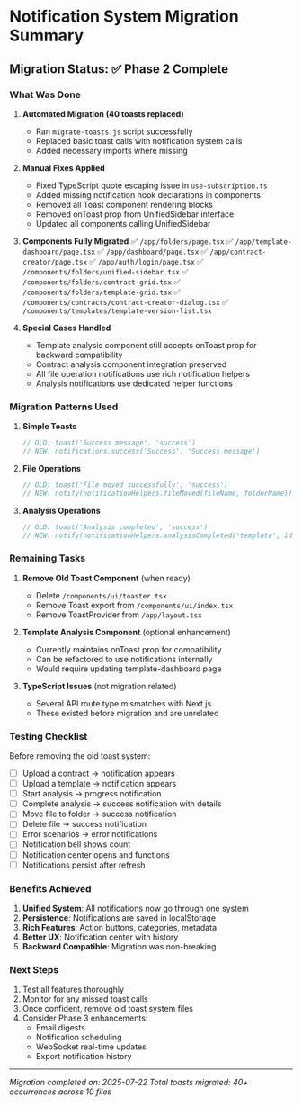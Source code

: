 # Notification System Migration Summary

## Migration Status: ✅ Phase 2 Complete

### What Was Done

1. **Automated Migration (40 toasts replaced)**
   - Ran `migrate-toasts.js` script successfully
   - Replaced basic toast calls with notification system calls
   - Added necessary imports where missing

2. **Manual Fixes Applied**
   - Fixed TypeScript quote escaping issue in `use-subscription.ts`
   - Added missing notification hook declarations in components
   - Removed all Toast component rendering blocks
   - Removed onToast prop from UnifiedSidebar interface
   - Updated all components calling UnifiedSidebar

3. **Components Fully Migrated**
   ✅ `/app/folders/page.tsx`
   ✅ `/app/template-dashboard/page.tsx`
   ✅ `/app/dashboard/page.tsx`
   ✅ `/app/contract-creator/page.tsx`
   ✅ `/app/auth/login/page.tsx`
   ✅ `/components/folders/unified-sidebar.tsx`
   ✅ `/components/folders/contract-grid.tsx`
   ✅ `/components/folders/template-grid.tsx`
   ✅ `/components/contracts/contract-creator-dialog.tsx`
   ✅ `/components/templates/template-version-list.tsx`

4. **Special Cases Handled**
   - Template analysis component still accepts onToast prop for backward compatibility
   - Contract analysis component integration preserved
   - All file operation notifications use rich notification helpers
   - Analysis notifications use dedicated helper functions

### Migration Patterns Used

1. **Simple Toasts**
   ```typescript
   // OLD: toast('Success message', 'success')
   // NEW: notifications.success('Success', 'Success message')
   ```

2. **File Operations**
   ```typescript
   // OLD: toast('File moved successfully', 'success')
   // NEW: notify(notificationHelpers.fileMoved(fileName, folderName))
   ```

3. **Analysis Operations**
   ```typescript
   // OLD: toast('Analysis completed', 'success')
   // NEW: notify(notificationHelpers.analysisCompleted('template', id, riskCount))
   ```

### Remaining Tasks

1. **Remove Old Toast Component** (when ready)
   - Delete `/components/ui/toaster.tsx`
   - Remove Toast export from `/components/ui/index.tsx`
   - Remove ToastProvider from `/app/layout.tsx`

2. **Template Analysis Component** (optional enhancement)
   - Currently maintains onToast prop for compatibility
   - Can be refactored to use notifications internally
   - Would require updating template-dashboard page

3. **TypeScript Issues** (not migration related)
   - Several API route type mismatches with Next.js
   - These existed before migration and are unrelated

### Testing Checklist

Before removing the old toast system:

- [ ] Upload a contract → notification appears
- [ ] Upload a template → notification appears
- [ ] Start analysis → progress notification
- [ ] Complete analysis → success notification with details
- [ ] Move file to folder → success notification
- [ ] Delete file → success notification
- [ ] Error scenarios → error notifications
- [ ] Notification bell shows count
- [ ] Notification center opens and functions
- [ ] Notifications persist after refresh

### Benefits Achieved

1. **Unified System**: All notifications now go through one system
2. **Persistence**: Notifications are saved in localStorage
3. **Rich Features**: Action buttons, categories, metadata
4. **Better UX**: Notification center with history
5. **Backward Compatible**: Migration was non-breaking

### Next Steps

1. Test all features thoroughly
2. Monitor for any missed toast calls
3. Once confident, remove old toast system files
4. Consider Phase 3 enhancements:
   - Email digests
   - Notification scheduling
   - WebSocket real-time updates
   - Export notification history

---
*Migration completed on: 2025-07-22*
*Total toasts migrated: 40+ occurrences across 10 files*